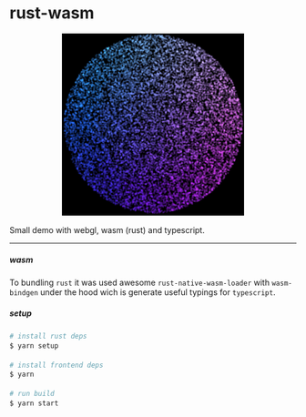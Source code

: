 # rust-wasm

<p align="center">
  <img src="https://raw.githubusercontent.com/IOuser/rust-wasm/master/splash.png" width="320" />
</p>

Small demo with webgl, wasm (rust) and typescript.
  
---

##### wasm
To bundling `rust` it was used awesome `rust-native-wasm-loader` with `wasm-bindgen` under the hood
wich is generate useful typings for `typescript`.

##### setup

```bash
# install rust deps
$ yarn setup

# install frontend deps
$ yarn

# run build
$ yarn start
```
